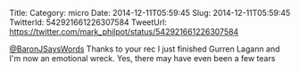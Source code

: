 Title: 
Category: micro
Date: 2014-12-11T05:59:45
Slug: 2014-12-11T05:59:45
TwitterId: 542921661226307584
TweetUrl: https://twitter.com/mark_philpot/status/542921661226307584

[@BaronJSaysWords](https://twitter.com/BaronJSaysWords) Thanks to your rec I just finished Gurren Lagann and I'm now an emotional wreck. Yes, there may have even been a few tears